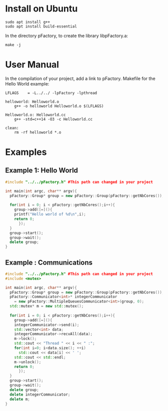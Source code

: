 # Install on Ubuntu

```console
sudo apt install g++
sudo apt install build-essential
```

In the directory pFactory, to create the library libpFactory.a:
```console
make -j 
```

# User Manual

In the compilation of your project, add a link to pFactory.
Makefile for the Hello World example:

```make
LFLAGS    = -L../../ -lpFactory -lpthread

helloworld: Helloworld.o
	g++ -o helloworld Helloworld.o $(LFLAGS)

Helloworld.o: Helloworld.cc
	g++ -std=c++14 -O3 -c Helloworld.cc 

clean:
	rm -rf helloworld *.o
```

# Examples

## Example 1: Hello World

```cpp
#include "../../pFactory.h" #This path can changed in your project

int main(int argc, char** argv){
  pFactory::Group* group = new pFactory::Group(pFactory::getNbCores());
  
  for(int i = 0; i < pFactory::getNbCores();i++){
    group->add([=](){
	printf("Hello world of %d\n",i);
	return 0;
      });
  }
  group->start();
  group->wait();
  delete group;
}
```


## Example : Communications

```cpp
#include "../../pFactory.h" #This path can changed in your project
#include <mutex>

int main(int argc, char** argv){
  pFactory::Group* group = new pFactory::Group(pFactory::getNbCores());
  pFactory::Communicator<int>* integerCommunicator
    = new pFactory::MultipleQueuesCommunicator<int>(group, 0);
  std::mutex* m = new std::mutex();
  
  for(int i = 0; i < pFactory::getNbCores();i++){
    group->add([=](){
	integerCommunicator->send(i);
	std::vector<int> data;
	integerCommunicator->recvAll(data);
	m->lock();
	std::cout << "Thread " << i << " :";	
	for(int i=0; i<data.size(); ++i)
	  std::cout << data[i] << ' ';
	std::cout << std::endl;
	m->unlock();
	return 0;
      });
  }
  group->start();
  group->wait();
  delete group;
  delete integerCommunicator;
  delete m;
}
```